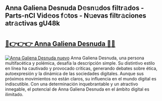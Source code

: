 ## Anna Galiena Desnuda D𝚎sn𝚞dos filtr𝚊dos - Parts-nCI Vid𝚎os f𝚘tos - N𝚞evas filtr𝚊ciones atr𝚊ctivas gU48k

# <h2><a href="http://mb9mhj.tromn.icu/?c=Anna+Galiena+Desnuda">🔗👉👉👉 Anna Galiena Desnuda 🔗🔗</a></h2>

[![Anna Galiena Desnuda nuevo](https://i.imgur.com/pEAQMta.gif)](http://mb9mhj.tromn.icu/?c=Anna+Galiena+Desnuda)
Anna Galiena Desnuda, una persona multifacética y polémica, desafía la descripción simple. Su distintivo estilo en línea ha cautivado y provocado críticas, generando debates sobre ética, autoexpresión y la dinámica de las sociedades digitales. Aunque sus próximos movimientos no están claros, su influencia en el mundo digital es indiscutible. Con una determinación inquebrantable y un atractivo innegable, el potencial de Anna Galiena Desnuda en el ámbito digital es ilimitado.
